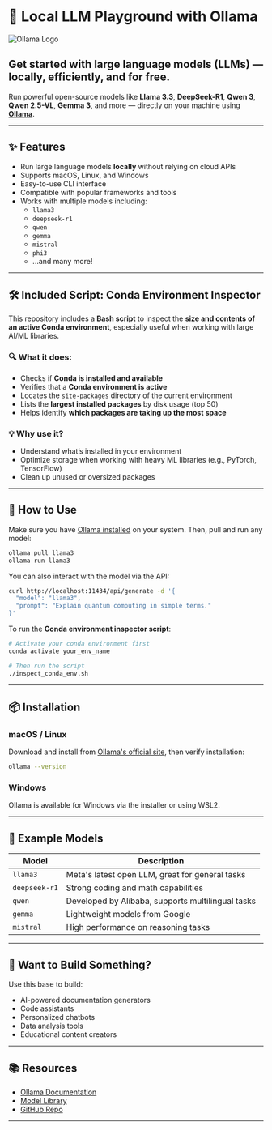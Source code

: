 

# 🧠 Local LLM Playground with Ollama

![Ollama Logo](https://ollama.com/public/ollama.png)

## Get started with large language models (LLMs) — locally, efficiently, and for free.

Run powerful open-source models like **Llama 3.3**, **DeepSeek-R1**, **Qwen 3**, **Qwen 2.5-VL**, **Gemma 3**, and more — directly on your machine using [**Ollama**](https://ollama.com).

---

## ✨ Features

- Run large language models **locally** without relying on cloud APIs  
- Supports macOS, Linux, and Windows  
- Easy-to-use CLI interface  
- Compatible with popular frameworks and tools  
- Works with multiple models including:
  - `llama3`
  - `deepseek-r1`
  - `qwen`
  - `gemma`
  - `mistral`
  - `phi3`
  - ...and many more!

---

## 🛠️ Included Script: Conda Environment Inspector

This repository includes a **Bash script** to inspect the **size and contents of an active Conda environment**, especially useful when working with large AI/ML libraries.

### 🔍 What it does:

- Checks if **Conda is installed and available**
- Verifies that a **Conda environment is active**
- Locates the `site-packages` directory of the current environment
- Lists the **largest installed packages** by disk usage (top 50)
- Helps identify **which packages are taking up the most space**

### 💡 Why use it?

- Understand what’s installed in your environment
- Optimize storage when working with heavy ML libraries (e.g., PyTorch, TensorFlow)
- Clean up unused or oversized packages

---

## 🚀 How to Use

Make sure you have [Ollama installed](https://ollama.com/download) on your system. Then, pull and run any model:

```bash
ollama pull llama3
ollama run llama3
```

You can also interact with the model via the API:

```bash
curl http://localhost:11434/api/generate -d '{
  "model": "llama3",
  "prompt": "Explain quantum computing in simple terms."
}'
```

To run the **Conda environment inspector script**:

```bash
# Activate your conda environment first
conda activate your_env_name

# Then run the script
./inspect_conda_env.sh
```

---

## 📦 Installation

### macOS / Linux

Download and install from [Ollama's official site](https://ollama.com/download), then verify installation:

```bash
ollama --version
```

### Windows

Ollama is available for Windows via the installer or using WSL2.

---

## 🧩 Example Models

| Model       | Description                              |
|-------------|------------------------------------------|
| `llama3`    | Meta's latest open LLM, great for general tasks |
| `deepseek-r1` | Strong coding and math capabilities         |
| `qwen`      | Developed by Alibaba, supports multilingual tasks |
| `gemma`     | Lightweight models from Google             |
| `mistral`   | High performance on reasoning tasks        |

---

## 🔧 Want to Build Something?

Use this base to build:
- AI-powered documentation generators
- Code assistants
- Personalized chatbots
- Data analysis tools
- Educational content creators

---

## 📚 Resources

- [Ollama Documentation](https://ollama.com)
- [Model Library](https://ollama.com/library)
- [GitHub Repo](https://github.com/ollama/ollama)

---